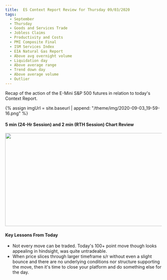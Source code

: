 ```yaml
---
title:  ES Context Report Review for Thursday 09/03/2020
tags:
  - September
  - Thursday
  - Goods and Services Trade
  - Jobless Claims
  - Productivity and Costs
  - PMI Composite Final
  - ISM Services Index
  - EIA Natural Gas Report
  - Above avg overnight volume
  - Liquidation day
  - Above average range
  - Trend down day
  - Above average volume
  - Outlier
---
```


Recap of the action of the E-Mini S&P 500 futures in relation to today's Context Report.

{% assign imgUrl = site.baseurl | append: "/theme/img/2020-09-03_19-59-16.png" %}

#### 5 min (24-Hr Session) and 2 min (RTH Session) Chart Review

[<img src="{{imgUrl}}" width="600" height="300">]({{imgUrl}})

#### Key Lessons From Today
* Not every move can be traded. Today's 100+ point move though looks appealing in hindsight, was quite untradeable.
* When price slices through larger timeframe s/r without even a slight bounce and there are no underlying conditions nor structure supporting the move, then it's time to close your platform and do something else for the day.